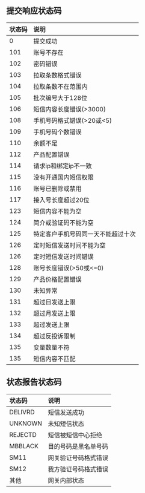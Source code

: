 ## 提交响应状态码

|状态码|说明|
|:--|:--|
|0|提交成功|
|101|账号不存在|
|102|密码错误|
|103|拉取条数格式错误|
|104|拉取条数不在范围内|
|105|批次编号大于128位|
|106|短信内容长度错误(>3000)|
|108|手机号码格式错误(>20或<5)|
|109|手机号码个数错误|
|110|余额不足|
|112|产品配置错误|
|114|请求ip和绑定ip不一致|
|115|没有开通国内短信权限|
|116|账号已删除或禁用|
|117|接入号长度超过20位|
|123|短信内容不能为空|
|124|简介或验证码不能为空|
|125|特定客户手机号码同一天不能超过十次|
|126|定时短信发送时间不能为空|
|126|定时短信发送时间错误|
|128|账号长度错误(>50或<=0)|
|129|产品价格配置错误|
|130|未知异常|
|131|超过日发送上限|
|132|超过月发送上限|
|133|超过发送上限|
|134|超过反投诉限制|
|135|变量数量不符|
|135|短信内容不匹配|

## 状态报告状态码

|状态码|说明|
|:--|:--|
|DELIVRD|短信发送成功|
|UNKNOWN|未知短信状态|
|REJECTD|短信被短信中心拒绝|
|MBBLACK|目的号码是黑名单号码|
|SM11|网关验证号码格式错误|
|SM12|我方验证号码格式错误|
|其他|网关内部状态|
